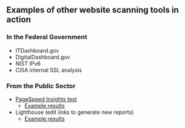 ## Examples of other website scanning tools in action

### In the Federal Government
-  ITDashboard.gov
-  DigitalDashboard.gov
-  NIST IPv6
-  CISA internal SSL analysis

### From the Public Sector
- [PageSpeed Insights test](https://pagespeed.web.dev/)
  - [Example results](https://pagespeed.web.dev/analysis/https-gsa-gov/tka8ksvn87?form_factor=mobile)
- Lighthouse (edit links to generate new reports)
  - [Example results](https://googlechrome.github.io/lighthouse/viewer/?psiurl=https%3A%2F%2Fwww.gsa.gov)
